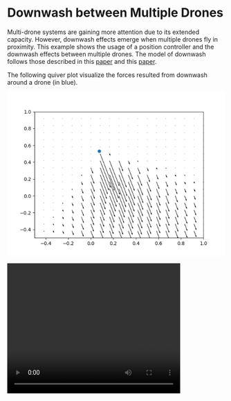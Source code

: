 # Downwash between Multiple Drones

Multi-drone systems are gaining more attention due to its extended capacity.
However, downwash effects emerge when multiple drones fly in proximity. This
example shows the usage of a position controller and the downwash effects
between multiple drones. The model of downwash follows those described in
this [paper](https://arxiv.org/abs/2207.09645) and this
[paper](https://ieeexplore.ieee.org/stamp/stamp.jsp?tp=&arnumber=8798116).

The following quiver plot visualize the forces resulted from downwash around
a drone (in blue).

![downwash](../_static/demo/downwash.png)

<video width="400" height="300" controls>
    <source src="../_static/demo/downwash.mp4" type="video/mp4">
</video>
